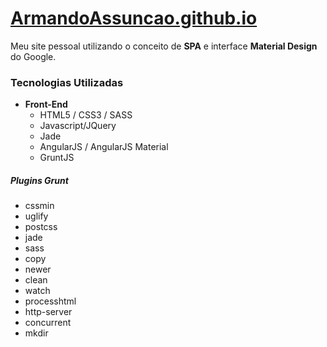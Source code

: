 # [ArmandoAssuncao.github.io](http://armandoassuncao.github.io)

Meu site pessoal utilizando o conceito de **SPA** e interface **Material Design** do Google.

### Tecnologias Utilizadas
- **Front-End**
  - HTML5 / CSS3 / SASS
  - Javascript/JQuery
  - Jade
  - AngularJS / AngularJS Material
  - GruntJS

##### Plugins Grunt
- cssmin
- uglify
- postcss
- jade
- sass
- copy
- newer
- clean
- watch
- processhtml
- http-server
- concurrent
- mkdir